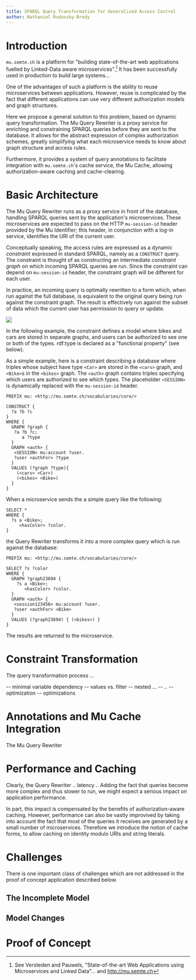```yaml
---
title: SPARQL Query Transformation for Generalized Access Control
author: Nathaniel Rudavsky-Brody
---
```


# Introduction

`mu.semte.ch` is a platform for "building state-of-the-art web applications fuelled by Linked-Data aware microservices".[^mu] It has been successfully used in production to build large systems...

[^mu]: See Versteden and Pauwels, "State-of-the-art Web Applications using Microservices and Linked Data"... and http://mu.semte.ch

One of the advantages of such a platform is the ability to reuse microservices between applications. However, reuse is complicated by the fact that different applications can use very different authorization models and graph structures.

Here we propose a general solution to this problem, based on dynamic query transformation. The Mu Query Rewriter is a proxy service for enriching and constraining SPARQL queries before they are sent to the database. It allows for the abstract expression of complex authorization schemes, greatly simplifying what each microservice needs to know about graph structure and access rules.

Furthermore, it provides a system of query annotations to facilitate integration with `mu.semte.ch`'s cache service, the Mu Cache, allowing authorization-aware caching and cache-clearing.

# Basic Architecture

The Mu Query Rewriter runs as a proxy service in front of the database, handling SPARQL queries sent by the application's microservices. These microservices are expected to pass on the HTTP `mu-session-id` header provided by the Mu Identifier; this header, in conjunction with a log-in service, identifies the URI of the current user.

Conceptually speaking, the access rules are expressed as a dynamic *constraint* expressed in standard SPARQL, namely as a `CONSTRUCT` query. The constraint is thought of as constructing an intermediate *constraint graph* on which incoming SPARQL queries are run. Since the constraint can depend on `mu-session-id` header, the constraint graph will be different for each user.

In practice, an incoming query is optimally rewritten to a form which, when run against the full database, is equivalent to the original query being run against the constraint graph. The result is effectively run against the subset of data which the current user has permission to query or update. 

![](../rewriter.png)

In the following example, the constraint defines a model where bikes and cars are stored in separate graphs, and users can be authorized to see one or both of the types. rdf:type is declared as a "functional property" (see below).

As a simple example, here is a constraint describing a database where triples whose subject have type `<Car>` are stored in the `<cars>` graph, and `<Bike>`s in the `<bikes>` graph. The `<auth>` graph contains triples specifying which users are authorized to see which types. The placeholder `<SESSION>` is dynamically replaced with the `mu-session-id` header.

```
PREFIX mu: <http://mu.semte.ch/vocabularies/core/>

CONSTRUCT {
  ?a ?b ?c
}
WHERE {
  GRAPH ?graph {
   ?a ?b ?c;
      a ?type
  }
  GRAPH <auth> {
   <SESSION> mu:account ?user.
   ?user <authFor> ?type
  }
  VALUES (?graph ?type){
    (<cars> <Car>)
    (<bikes> <Bike>)
  }
}
```

When a microservice sends the a simple query like the following:

```
SELECT *
WHERE {
  ?s a <Bike>;
     <hasColor> ?color.
}
```

the Query Rewriter transforms it into a more complex query which is run against the database:

```
PREFIX mu: <http://mu.semte.ch/vocabularies/core/>

SELECT ?s ?color
WHERE {
  GRAPH ?graph23694 {
    ?s a <Bike>;
       <hasColor> ?color.
  }
  GRAPH <auth> {
   <session123456> mu:account ?user.
   ?user <authFor> <Bike>
  }
  VALUES (?graph23694) { (<bikes>) }
}
```

The results are returned to the microservice.


# Constraint Transformation

The query transformation process ...

-- minimal variable dependency
-- values vs. filter 
-- nested ...
-- ..
-- optimization
-- optimizations

# Annotations and Mu Cache Integration

The Mu Query Rewriter 

# Performance and Caching

Clearly, the Query Rewriter .. latency .. Adding the fact that queries become more complex and thus slower to run, we might expect a serious impact on application performance.

In part, this impact is compensated by the benefits of authorization-aware caching. However, performance can also be vastly improvived by taking into account the fact that most of the queries it receives are generated by a small number of microservices. Therefore we introduce the notion of cache forms, to allow caching on identity modulo URIs and string literals.

# Challenges

There is one important class of challenges which are not addressed in the proof of concept application described below.

## The Incomplete Model

## Model Changes

# Proof of Concept